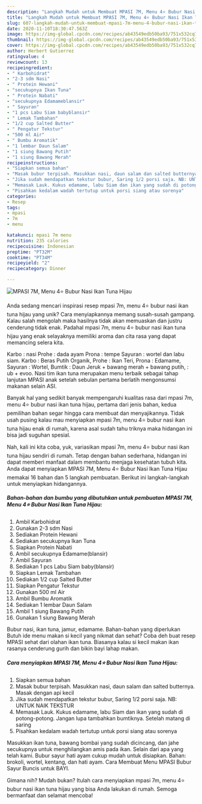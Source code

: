 ```yaml
---
description: "Langkah Mudah untuk Membuat MPASI 7M, Menu 4⭐️ Bubur Nasi Ikan Tuna Hijau Anti Gagal"
title: "Langkah Mudah untuk Membuat MPASI 7M, Menu 4⭐️ Bubur Nasi Ikan Tuna Hijau Anti Gagal"
slug: 607-langkah-mudah-untuk-membuat-mpasi-7m-menu-4-bubur-nasi-ikan-tuna-hijau-anti-gagal
date: 2020-11-10T18:30:47.563Z
image: https://img-global.cpcdn.com/recipes/ab43549edb50ba93/751x532cq70/mpasi-7m-menu-4⭐️-bubur-nasi-ikan-tuna-hijau-foto-resep-utama.jpg
thumbnail: https://img-global.cpcdn.com/recipes/ab43549edb50ba93/751x532cq70/mpasi-7m-menu-4⭐️-bubur-nasi-ikan-tuna-hijau-foto-resep-utama.jpg
cover: https://img-global.cpcdn.com/recipes/ab43549edb50ba93/751x532cq70/mpasi-7m-menu-4⭐️-bubur-nasi-ikan-tuna-hijau-foto-resep-utama.jpg
author: Herbert Gutierrez
ratingvalue: 4
reviewcount: 13
recipeingredient:
- " Karbohidrat"
- "2-3 sdm Nasi"
- " Protein Hewani"
- "secukupnya Ikan Tuna"
- " Protein Nabati"
- "secukupnya Edamameblansir"
- " Sayuran"
- "1 pcs Labu Siam babyblansir"
- " Lemak Tambahan"
- "1/2 cup Salted Butter"
- " Pengatur Tekstur"
- "500 ml Air"
- " Bumbu Aromatik"
- "1 lembar Daun Salam"
- "1 siung Bawang Putih"
- "1 siung Bawang Merah"
recipeinstructions:
- "Siapkan semua bahan"
- "Masak bubur terpisah. Masukkan nasi, daun salam dan salted butternya. Masak dengan api kecil"
- "Jika sudah mendapatkan tekstur bubur, Saring 1/2 porsi saja. NB: UNTUK NAIK TEKSTUR"
- "Memasak Lauk. Kukus edamame, labu Siam dan ikan yang sudah di potong-potong. Jangan lupa tambahkan bumtiknya. Setelah matang di saring"
- "Pisahkan kedalam wadah tertutup untuk porsi siang atau sorenya"
categories:
- Resep
tags:
- mpasi
- 7m
- menu

katakunci: mpasi 7m menu 
nutrition: 235 calories
recipecuisine: Indonesian
preptime: "PT32M"
cooktime: "PT34M"
recipeyield: "2"
recipecategory: Dinner

---
```



![MPASI 7M, Menu 4⭐️ Bubur Nasi Ikan Tuna Hijau](https://img-global.cpcdn.com/recipes/ab43549edb50ba93/751x532cq70/mpasi-7m-menu-4⭐️-bubur-nasi-ikan-tuna-hijau-foto-resep-utama.jpg)

Anda sedang mencari inspirasi resep mpasi 7m, menu 4⭐️ bubur nasi ikan tuna hijau yang unik? Cara menyiapkannya memang susah-susah gampang. Kalau salah mengolah maka hasilnya tidak akan memuaskan dan justru cenderung tidak enak. Padahal mpasi 7m, menu 4⭐️ bubur nasi ikan tuna hijau yang enak selayaknya memiliki aroma dan cita rasa yang dapat memancing selera kita.

Karbo : nasi Prohe : dada ayam Prona : tempe Sayuran : wortel dan labu siam. Karbo : Beras Putih Organik, Prohe : Ikan Teri, Prona : Edamame, Sayuran : Wortel, Bumtik : Daun Jeruk + bawang merah + bawang putih, : ub + evoo. Nasi tim ikan tuna merupakan menu terbaik sebagai tahap lanjutan MPASI anak setelah sebulan pertama berlatih mengonsumsi makanan selain ASI.

Banyak hal yang sedikit banyak mempengaruhi kualitas rasa dari mpasi 7m, menu 4⭐️ bubur nasi ikan tuna hijau, pertama dari jenis bahan, kedua pemilihan bahan segar hingga cara membuat dan menyajikannya. Tidak usah pusing kalau mau menyiapkan mpasi 7m, menu 4⭐️ bubur nasi ikan tuna hijau enak di rumah, karena asal sudah tahu triknya maka hidangan ini bisa jadi suguhan spesial.


Nah, kali ini kita coba, yuk, variasikan mpasi 7m, menu 4⭐️ bubur nasi ikan tuna hijau sendiri di rumah. Tetap dengan bahan sederhana, hidangan ini dapat memberi manfaat dalam membantu menjaga kesehatan tubuh kita. Anda dapat menyiapkan MPASI 7M, Menu 4⭐️ Bubur Nasi Ikan Tuna Hijau memakai 16 bahan dan 5 langkah pembuatan. Berikut ini langkah-langkah untuk menyiapkan hidangannya.

<!--inarticleads1-->

##### Bahan-bahan dan bumbu yang dibutuhkan untuk pembuatan MPASI 7M, Menu 4⭐️ Bubur Nasi Ikan Tuna Hijau:

1. Ambil  Karbohidrat
1. Gunakan 2-3 sdm Nasi
1. Sediakan  Protein Hewani
1. Sediakan secukupnya Ikan Tuna
1. Siapkan  Protein Nabati
1. Ambil secukupnya Edamame(blansir)
1. Ambil  Sayuran
1. Sediakan 1 pcs Labu Siam baby(blansir)
1. Siapkan  Lemak Tambahan
1. Sediakan 1/2 cup Salted Butter
1. Siapkan  Pengatur Tekstur
1. Gunakan 500 ml Air
1. Ambil  Bumbu Aromatik
1. Sediakan 1 lembar Daun Salam
1. Ambil 1 siung Bawang Putih
1. Gunakan 1 siung Bawang Merah


Bubur nasi, ikan tuna, jamur, edamame. Bahan-bahan yang diperlukan Butuh ide menu makan si kecil yang nikmat dan sehat? Coba deh buat resep MPASI sehat dari olahan ikan tuna. Biasanya kalau si kecil makan ikan rasanya cenderung gurih dan bikin bayi lahap makan. 

<!--inarticleads2-->

##### Cara menyiapkan MPASI 7M, Menu 4⭐️ Bubur Nasi Ikan Tuna Hijau:

1. Siapkan semua bahan
1. Masak bubur terpisah. Masukkan nasi, daun salam dan salted butternya. Masak dengan api kecil
1. Jika sudah mendapatkan tekstur bubur, Saring 1/2 porsi saja. NB: UNTUK NAIK TEKSTUR
1. Memasak Lauk. Kukus edamame, labu Siam dan ikan yang sudah di potong-potong. Jangan lupa tambahkan bumtiknya. Setelah matang di saring
1. Pisahkan kedalam wadah tertutup untuk porsi siang atau sorenya


Masukkan ikan tuna, bawang bombai yang sudah dicincang, dan jahe secukupnya untuk menghilangkan amis pada ikan. Selain dari apa yang telah kami. Bubur sayur hati ayam cukup mudah untuk disiapkan. Bahan: brokoli, wortel, kentang, dan hati ayam. Cara Membuat Menu MPASI Bubur Sayur Buncis untuk BAYI. 

Gimana nih? Mudah bukan? Itulah cara menyiapkan mpasi 7m, menu 4⭐️ bubur nasi ikan tuna hijau yang bisa Anda lakukan di rumah. Semoga bermanfaat dan selamat mencoba!
